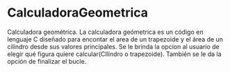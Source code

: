 # CalculadoraGeometrica
Calculadora geométrica. La calculadora geómetrica es un código en lenguaje C diseñado para encontar el area de un trapezoide y el área de un cilindro desde sus valores principales. Se le brinda la opcion al usuario de elegir qué figura  quiere calcular(CIlindro o trapezoide). También se le da la opción de finalizar el bucle.
